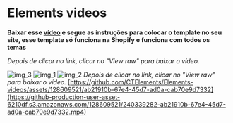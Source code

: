 # Elements videos

**Baixar esse [vídeo](https://github.com/CTElements/Elements-videos/blob/main/video-story.mp4) e segue as instruções para colocar o template no seu site, esse template só funciona na Shopify e funciona com todos os temas**

*Depois de clicar no link, clicar no "View raw" para baixar o vídeo.*

![img_3](https://github.com/CTElements/Elements-videos/assets/128609521/b807ae9d-ccc8-4802-b091-44b9aff65255)
![img_1](https://github.com/CTElements/Elements-videos/assets/128609521/2388a6ac-46dc-4255-b220-6915dcc81423)
![img_2](https://github.com/CTElements/Elements-videos/assets/128609521/a93bfc62-fa66-4f0b-b51f-d8fabcc4ba6c)
*Depois de clicar no link, clicar no "View raw" para baixar o vídeo.*
[https://github.com/CTElements/Elements-videos/assets/128609521/ab21910b-67e4-45d7-ad0a-cab70e9d7332](https://github-production-user-asset-6210df.s3.amazonaws.com/128609521/240339282-ab21910b-67e4-45d7-ad0a-cab70e9d7332.mp4)






